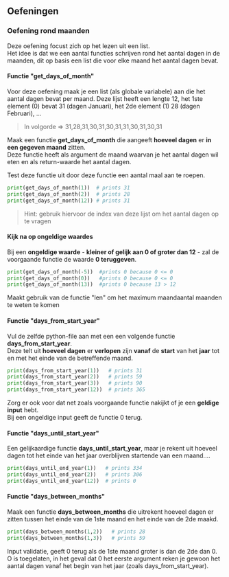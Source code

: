 ## Oefeningen

### Oefening rond maanden

Deze oefening focust zich op het lezen uit een list.     
Het idee is dat we een aantal functies schrijven rond het aantal dagen in de maanden, dit op basis een list die voor elke maand het aantal dagen bevat.  

#### Functie "get_days_of_month" 

Voor deze oefening maak je een list (als globale variabele) aan  die het aantal dagen bevat per maand.
Deze lijst heeft een lengte 12, het 1ste element (0) bevat 31 (dagen Januari), het 2de element (1) 28 (dagen Februari), ...

> In volgorde => 31,28,31,30,31,30,31,31,30,31,30,31


Maak een functie **get_days_of_month** die aangeeft **hoeveel dagen** er **in een gegeven maand** zitten.  
Deze functie heeft als argument de maand waarvan je het aantal dagen wil eten en als return-waarde het aantal dagen.

Test deze functie uit door deze functie een aantal maal aan te roepen.

~~~python
print(get_days_of_month(1))  # prints 31
print(get_days_of_month(2))  # prints 28 
print(get_days_of_month(12)) # prints 31
~~~

> Hint: gebruik hiervoor de index van deze lijst om het aantal dagen op te vragen

#### Kijk na op ongeldige waardes

Bij een **ongeldige waarde** - **kleiner of gelijk aan 0 of groter dan 12** - zal de voorgaande functie de waarde **0 teruggeven**.

~~~python
print(get_days_of_month(-5))  #prints 0 because 0 <= 0
print(get_days_of_month(0))   #prints 0 because 0 <= 0
print(get_days_of_month(13))  #prints 0 because 13 > 12
~~~

Maakt gebruik van de functie "len" om het maximum maandaantal maanden te weten te komen

#### Functie "days_from_start_year"

Vul de zelfde python-file aan met een een volgende functie **days_from_start_year**.  
Deze telt uit **hoeveel dagen** er **verlopen** zijn **vanaf** de **start** van het **jaar** tot en met het einde van de betreffende maand.

~~~python
print(days_from_start_year(1))   # prints 31
print(days_from_start_year(2))   # prints 59
print(days_from_start_year(3))   # prints 90
print(days_from_start_year(12))  # prints 365 
~~~

Zorg er ook voor dat net zoals voorgaande functie nakijkt of je een **geldige input** hebt.  
Bij een ongeldige input geeft de functie 0 terug.

#### Functie "days_until_start_year"

Een gelijkaardige functie **days_until_start_year**, maar je rekent uit hoeveel dagen tot het einde van het jaar overblijven startende van een maand....

~~~python
print(days_until_end_year(1))   # prints 334
print(days_until_end_year(2))   # prints 306
print(days_until_end_year(12))  # prints 0
~~~

#### Functie "days_between_months"

Maak een functie **days_between_months** die uitrekent hoeveel dagen er zitten tussen het einde van de 1ste maand en het einde van de 2de maakd.

~~~python
print(days_between_months(1,2))   # prints 28 
print(days_between_months(1,3))   # prints 59
~~~

Input validatie, geeft 0 terug als de 1ste maand groter is dan de 2de dan 0.
O is toegelaten, in het geval dat 0 het eerste argument reken je gewoon het aantal dagen vanaf het begin van het jaar (zoals days_from_start_year).